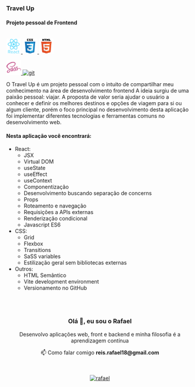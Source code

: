 <h3 align="left">Travel Up</h3>
<h4 align="left">Projeto pessoal de Frontend </h4>
<br>
<a href="https://reactjs.org/" target="_blank" rel="noreferrer"> <img src="https://raw.githubusercontent.com/devicons/devicon/master/icons/react/react-original-wordmark.svg" alt="react" width="40" height="40"/> </a><a href="https://www.w3schools.com/css/" target="_blank" rel="noreferrer"> <img src="https://raw.githubusercontent.com/devicons/devicon/master/icons/css3/css3-original-wordmark.svg" alt="css3" width="40" height="40"/> </a> <a href="https://www.w3.org/html/" target="_blank" rel="noreferrer"> <img src="https://raw.githubusercontent.com/devicons/devicon/master/icons/html5/html5-original-wordmark.svg" alt="html5" width="40" height="40"/> </a> </p><a href="https://sass-lang.com" target="_blank" rel="noreferrer"> <img src="https://raw.githubusercontent.com/devicons/devicon/master/icons/sass/sass-original.svg" alt="sass" width="40" height="40"/> </a><a href="https://git-scm.com/" target="_blank" rel="noreferrer"> <img src="https://www.vectorlogo.zone/logos/git-scm/git-scm-icon.svg" alt="git" width="40" height="40"/> </a></p>

<p align="left"> O Travel Up é um projeto pessoal com o intuito de compartilhar meu conhecimento na área de desenvolvimento frontend
A ideia surgiu de uma paixão pessoal: viajar. A proposta de valor seria ajudar o usuário a conhecer e definir os melhores
destinos e opções de viagem para si ou algum cliente, porém o foco principal no desenvolvimento desta aplicação foi implementar
diferentes tecnologias e ferramentas comuns no desenvolvimento web.</p>

<h4 align="left">Nesta aplicação você encontrará:</h4>
<ul>
  <li>React:
<ul>
<li>JSX</li>
<li>Virtual DOM</li>
<li>useState</li>
<li>useEffect</li>
<li>useContext</li>
<li>Componentização</li>
<li>Desenvolvimento buscando separação de concerns</li>
<li>Props</li>
<li>Roteamento e navegação</li>
<li>Requisições a APIs externas</li>
<li>Renderização condicional</li>
<li>Javascript ES6</li>
</ul>
</li>

<li>CSS:
<ul>
<li>Grid</li>
<li>Flexbox</li>
<li>Transitions</li>
<li>SaSS variables</li>
<li>Estilização geral sem bibliotecas externas</li>
  </ul>
</li>
<li>
Outros:
  <ul>
<li>HTML Semântico</li>
<li>Vite development environment</li>
<li>Versionamento no GitHub</li>
    </ul>
</li>
</ul>
<br>
<br>
<h3 align="center">Olá 👋, eu sou o Rafael</h3>
<p align="center">Desenvolvo aplicações web, front e backend e minha filosofia é a aprendizagem contínua</p>
<p align="center"> 📫 Como falar comigo <b>reis.rafael18@gmail.com</b></p>
<br>
<p align="center"> <a href="https://linkedin.com/in/rafaelreisaraujo" target="blank"><img align="center" src="https://raw.githubusercontent.com/rahuldkjain/github-profile-readme-generator/master/src/images/icons/Social/linked-in-alt.svg" alt="rafael" height="24" width="32" /></a>
</p>


